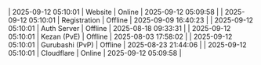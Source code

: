 | 2025-09-12 05:10:01 | Website | Online | 2025-09-12 05:09:58 |
| 2025-09-12 05:10:01 | Registration | Offline | 2025-09-09 16:40:23 |
| 2025-09-12 05:10:01 | Auth Server | Offline | 2025-08-18 09:33:31 |
| 2025-09-12 05:10:01 | Kezan (PvE) | Offline | 2025-08-03 17:58:02 |
| 2025-09-12 05:10:01 | Gurubashi (PvP) | Offline | 2025-08-23 21:44:06 |
| 2025-09-12 05:10:01 | Cloudflare | Online | 2025-09-12 05:09:58 |
